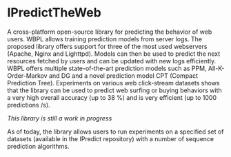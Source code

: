 # IPredictTheWeb

A cross-platform open-source library for predicting the behavior of web users. WBPL allows training prediction models from server logs. The proposed library offers support for three of the most used webservers (Apache, Nginx and Lighttpd). Models can then be used to predict the next resources fetched by users and can be updated with new logs efficiently. WBPL offers multiple state-of-the-art prediction models such as PPM, All-K-Order-Markov and DG and a novel prediction model CPT (Compact Prediction Tree).  Experiments on various web click-stream datasets shows that the library can be used to predict web surfing or buying behaviors with a very high overall accuracy (up to 38 \%) and is very efficient (up to 1000 predictions /s).

_This library is still a work in progress_

As of today, the library allows users to run experiments on a specified set of datasets (available in the IPredict repository) with a number of sequence prediction algorithms.
